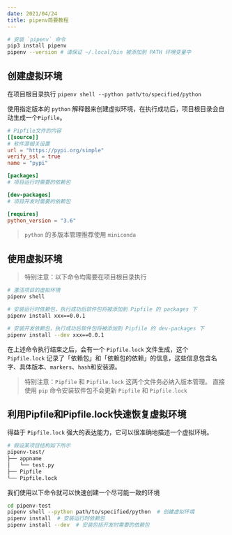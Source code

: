 ```yaml
---
date: 2021/04/24
title: pipenv简要教程
---
```

``` bash
# 安装 `pipenv` 命令
pip3 install pipenv
pipenv --version # 请保证 ~/.local/bin 被添加到 PATH 环境变量中
```

## 创建虚拟环境

在项目根目录执行
`pipenv shell --python path/to/specified/python`

使用指定版本的 `python` 解释器来创建虚拟环境，在执行成功后，项目根目录会自动生成一个`Pipfile`。

``` toml
# Pipfile文件的内容
[[source]]
# 软件源相关设置
url = "https://pypi.org/simple"
verify_ssl = true
name = "pypi"

[packages]
# 项目运行时需要的依赖包

[dev-packages]
# 项目开发时需要的依赖包

[requires]
python_version = "3.6"
```

> `python` 的多版本管理推荐使用 `miniconda`

## 使用虚拟环境

> 特别注意：以下命令均需要在项目根目录执行

``` bash
# 激活项目的虚拟环境
pipenv shell

# 安装运行时依赖包，执行成功后软件包将被添加到 Pipfile 的 packages 下
pipenv install xxx==0.0.1

# 安装开发依赖包，执行成功后软件包将被添加到 Pipfile 的 dev-packages 下
pipenv install --dev xxx==0.0.1
```

在上述命令执行结束之后，会有一个 `Pipfile.lock` 文件生成，这个 `Pipfile.lock` 记录了「依赖包」和「依赖包的依赖」的信息，这些信息包含名字、具体版本、`markers`、`hash`和安装源。

> 特别注意：`Pipfile` 和 `Pipfile.lock` 这两个文件务必纳入版本管理。
> 直接使用 `pip` 命令安装软件包不会更新 `Pipfile` 和 `Pipfile.lock`

## 利用Pipfile和Pipfile.lock快速恢复虚拟环境

得益于 `Pipfile.lock` 强大的表达能力，它可以很准确地描述一个虚拟环境。

``` bash
# 假设某项目结构如下所示
pipenv-test/
├── appname
│   └── test.py
├── Pipfile
└── Pipfile.lock
```

我们使用以下命令就可以快速创建一个尽可能一致的环境

``` bash
cd pipenv-test
pipenv shell --python path/to/specified/python  # 创建虚拟环境
pipenv install  # 安装运行时依赖包
pipenv install --dev  # 安装包括开发时需要的依赖包
```
